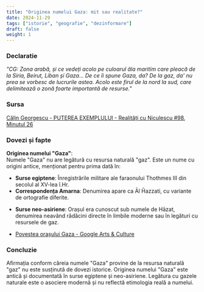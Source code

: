 ```yaml
---
title: "Originea numelui Gaza: mit sau realitate?"
date: 2024-11-29
tags: ["istorie", "geografie", "dezinformare"]
draft: false
weight: 1
---
```


### Declaratie  

*"CG: Zona arabă, și ce vedeți acolo pe culoarul ăla maritim care pleacă de la Siria, Beirut, Liban și Gaza... <span class="emphasis">De ce îi spune Gaza, da? De la gaz, da' nu prea se vorbesc de lucrurile astea.</span> Acolo este firul de la nord la sud, care delimitează o zonă foarte importantă de resurse."*  

### Sursa  
[Călin Georgescu - PUTEREA EXEMPLULUI - Realități cu Niculescu #98, Minutul 26](https://youtu.be/VIDEO_LINK)  

### Dovezi și fapte  

**Originea numelui "Gaza"**:  
Numele "Gaza" nu are legătură cu resursa naturală "gaz". Este un nume cu origini antice, menționat pentru prima dată în:  
- **Surse egiptene**: Înregistrările militare ale faraonului Thothmes III din secolul al XV-lea î.Hr.  
- **Correspondența Amarna**: Denumirea apare ca Āl Ĥazzati, cu variante de ortografie diferite.
<!--more-->

- **Surse neo-asiriene**: Orașul era cunoscut sub numele de Hāzat, denumirea neavând rădăcini directe în limbile moderne sau în legături cu resursele de gaz.  

- [Povestea orașului Gaza - Google Arts & Culture](https://artsandculture.google.com/story/the-story-of-gaza-barakat-trust/twWRLO348n8-qQ?hl=en)  

### Concluzie  
Afirmația conform căreia numele "Gaza" provine de la resursa naturală "gaz" nu este susținută de dovezi istorice. Originea numelui "Gaza" este antică și documentată în surse egiptene și neo-asiriene. Legătura cu gazele naturale este o asociere modernă și nu reflectă etimologia reală a numelui.  
